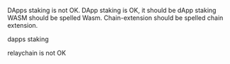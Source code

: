 DApps staking is not OK.
DApp staking is OK, it should be dApp staking
WASM should be spelled Wasm.
Chain-extension should be spelled chain extension.

dapps staking

relaychain is not OK
